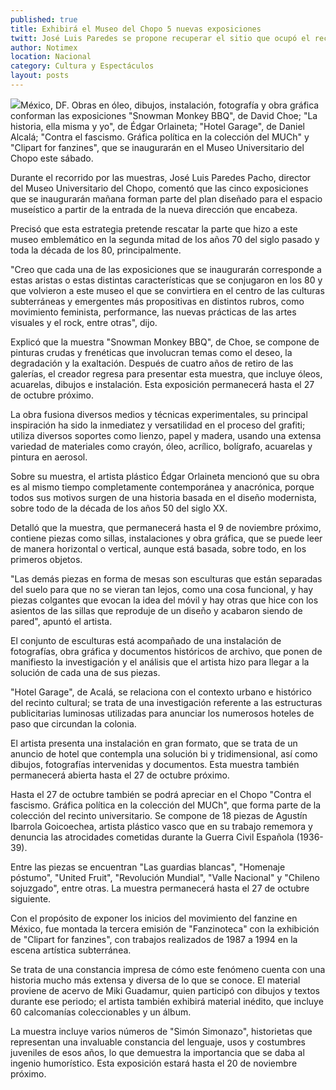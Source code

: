 ```yaml
---
published: true
title: Exhibirá el Museo del Chopo 5 nuevas exposiciones
twitt: José Luis Paredes se propone recuperar el sitio que ocupó el recinto universitario.
author: Notimex
location: Nacional
category: Cultura y Espectáculos
layout: posts
---
```


![](http://i.imgur.com/b4E2UuWm.jpg)México, DF. Obras en óleo, dibujos, instalación, fotografía y obra gráfica conforman las exposiciones "Snowman Monkey BBQ", de David Choe; "La historia, ella misma y yo", de Édgar Orlaineta; "Hotel Garage", de Daniel Alcalá; "Contra el fascismo. Gráfica política en la colección del MUCh" y "Clipart for fanzines", que se inaugurarán en el Museo Universitario del Chopo este sábado.

Durante el recorrido por las muestras, José Luis Paredes Pacho, director del Museo Universitario del Chopo, comentó que las cinco exposiciones que se inaugurarán mañana forman parte del plan diseñado para el espacio museístico a partir de la entrada de la nueva dirección que encabeza.

Precisó que esta estrategia pretende rescatar la parte que hizo a este museo emblemático en la segunda mitad de los años 70 del siglo pasado y toda la década de los 80, principalmente.

"Creo que cada una de las exposiciones que se inaugurarán corresponde a estas aristas o estas distintas características que se conjugaron en los 80 y que volvieron a este museo el que se convirtiera en el centro de las culturas subterráneas y emergentes más propositivas en distintos rubros, como movimiento feminista, performance, las nuevas prácticas de las artes visuales y el rock, entre otras", dijo.

Explicó que la muestra "Snowman Monkey BBQ", de Choe, se compone de pinturas crudas y frenéticas que involucran temas como el deseo, la degradación y la exaltación. Después de cuatro años de retiro de las galerías, el creador regresa para presentar esta muestra, que incluye óleos, acuarelas, dibujos e instalación. Esta exposición permanecerá hasta el 27 de octubre próximo.

La obra fusiona diversos medios y técnicas experimentales, su principal inspiración ha sido la inmediatez y versatilidad en el proceso del grafiti; utiliza diversos soportes como lienzo, papel y madera, usando una extensa variedad de materiales como crayón, óleo, acrílico, bolígrafo, acuarelas y pintura en aerosol.

Sobre su muestra, el artista plástico Édgar Orlaineta mencionó que su obra es al mismo tiempo completamente contemporánea y anacrónica, porque todos sus motivos surgen de una historia basada en el diseño modernista, sobre todo de la década de los años 50 del siglo XX.

Detalló que la muestra, que permanecerá hasta el 9 de noviembre próximo, contiene piezas como sillas, instalaciones y obra gráfica, que se puede leer de manera horizontal o vertical, aunque está basada, sobre todo, en los primeros objetos.

"Las demás piezas en forma de mesas son esculturas que están separadas del suelo para que no se vieran tan lejos, como una cosa funcional, y hay piezas colgantes que evocan la idea del móvil y hay otras que hice con los asientos de las sillas que reproduje de un diseño y acabaron siendo de pared", apuntó el artista.

El conjunto de esculturas está acompañado de una instalación de fotografías, obra gráfica y documentos históricos de archivo, que ponen de manifiesto la investigación y el análisis que el artista hizo para llegar a la solución de cada una de sus piezas.

"Hotel Garage", de Acalá, se relaciona con el contexto urbano e histórico del recinto cultural; se trata de una investigación referente a las estructuras publicitarias luminosas utilizadas para anunciar los numerosos hoteles de paso que circundan la colonia.

El artista presenta una instalación en gran formato, que se trata de un anuncio de hotel que contempla una solución bi y tridimensional, así como dibujos, fotografías intervenidas y documentos. Esta muestra también permanecerá abierta hasta el 27 de octubre próximo.

Hasta el 27 de octubre también se podrá apreciar en el Chopo "Contra el fascismo. Gráfica política en la colección del MUCh", que forma parte de la colección del recinto universitario. Se compone de 18 piezas de Agustín Ibarrola Goicoechea, artista plástico vasco que en su trabajo rememora y denuncia las atrocidades cometidas durante la Guerra Civil Española (1936-39).

Entre las piezas se encuentran "Las guardias blancas", "Homenaje póstumo", "United Fruit", "Revolución Mundial", "Valle Nacional" y "Chileno sojuzgado", entre otras. La muestra permanecerá hasta el 27 de octubre siguiente.

Con el propósito de exponer los inicios del movimiento del fanzine en México, fue montada la tercera emisión de "Fanzinoteca" con la exhibición de "Clipart for fanzines", con trabajos realizados de 1987 a 1994 en la escena artística subterránea.

Se trata de una constancia impresa de cómo este fenómeno cuenta con una historia mucho más extensa y diversa de lo que se conoce. El material proviene de acervo de Miki Guadamur, quien participó con dibujos y textos durante ese periodo; el artista también exhibirá material inédito, que incluye 60 calcomanías coleccionables y un álbum.

La muestra incluye varios números de "Simón Simonazo", historietas que representan una invaluable constancia del lenguaje, usos y costumbres juveniles de esos años, lo que demuestra la importancia que se daba al ingenio humorístico. Esta exposición estará hasta el 20 de noviembre próximo.
